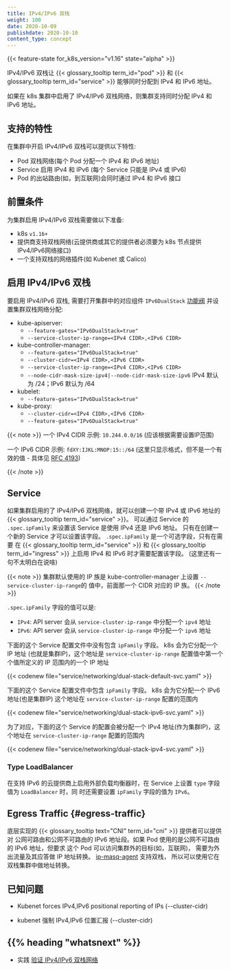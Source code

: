 ```yaml
---
title: IPv4/IPv6 双栈
weight: 100
date: 2020-10-09
publishdate: 2020-10-10
content_type: concept
---
```

<!--
---
reviewers:
- lachie83
- khenidak
- aramase
title: IPv4/IPv6 dual-stack
feature:
  title: IPv4/IPv6 dual-stack
  description: >
    Allocation of IPv4 and IPv6 addresses to Pods and Services

content_type: concept
weight: 70
---
-->

<!-- overview -->
<!--
{{< feature-state for_k8s_version="v1.16" state="alpha" >}}

 IPv4/IPv6 dual-stack enables the allocation of both IPv4 and IPv6 addresses to {{< glossary_tooltip text="Pods" term_id="pod" >}} and {{< glossary_tooltip text="Services" term_id="service" >}}.

If you enable IPv4/IPv6 dual-stack networking for your Kubernetes cluster, the cluster will support the simultaneous assignment of both IPv4 and IPv6 addresses.
 -->
{{< feature-state for_k8s_version="v1.16" state="alpha" >}}

IPv4/IPv6 双栈让 {{< glossary_tooltip term_id="pod" >}} 和
{{< glossary_tooltip term_id="service" >}} 能够同时分配到 IPv4 和 IPv6 地址。

如果在 k8s 集群中启用了 IPv4/IPv6 双栈网络，则集群支持同时分配 IPv4 和 IPv6 地址。

<!-- body -->
<!--
## Supported Features

Enabling IPv4/IPv6 dual-stack on your Kubernetes cluster provides the following features:

   * Dual-stack Pod networking (a single IPv4 and IPv6 address assignment per Pod)
   * IPv4 and IPv6 enabled Services (each Service must be for a single address family)
   * Pod off-cluster egress routing (eg. the Internet) via both IPv4 and IPv6 interfaces
 -->

## 支持的特性

在集群中开启 IPv4/IPv6 双栈可以提供以下特性:
   - Pod 双栈网络(每个 Pod 分配一个 IPv4 和 IPv6 地址)
   - Service 启用 IPv4 和 IPv6 (每个 Service 只能是 IPv4 或 IPv6)
   - Pod 的出站路由(如，到互联网)会同时通过 IPv4 和 IPv6 接口
<!--
## Prerequisites

The following prerequisites are needed in order to utilize IPv4/IPv6 dual-stack Kubernetes clusters:

   * Kubernetes 1.16 or later
   * Provider support for dual-stack networking (Cloud provider or otherwise must be able to provide Kubernetes nodes with routable IPv4/IPv6 network interfaces)
   * A network plugin that supports dual-stack (such as Kubenet or Calico)
 -->

## 前置条件

为集群启用 IPv4/IPv6 双栈需要做以下准备:
   - k8s `v1.16+`
   - 提供商支持双栈网络(云提供商或其它的提供者必须要为 k8s 节点提供IPv4/IPv6网络接口)
   - 一个支持双栈的网络插件(如 Kubenet 或 Calico)
<!--
## Enable IPv4/IPv6 dual-stack

To enable IPv4/IPv6 dual-stack, enable the `IPv6DualStack` [feature gate](/docs/reference/command-line-tools-reference/feature-gates/) for the relevant components of your cluster, and set dual-stack cluster network assignments:

   * kube-apiserver:
      * `--feature-gates="IPv6DualStack=true"`
      * `--service-cluster-ip-range=<IPv4 CIDR>,<IPv6 CIDR>`
   * kube-controller-manager:
      * `--feature-gates="IPv6DualStack=true"`
      * `--cluster-cidr=<IPv4 CIDR>,<IPv6 CIDR>`
      * `--service-cluster-ip-range=<IPv4 CIDR>,<IPv6 CIDR>`
      * `--node-cidr-mask-size-ipv4|--node-cidr-mask-size-ipv6` defaults to /24 for IPv4 and /64 for IPv6
   * kubelet:
      * `--feature-gates="IPv6DualStack=true"`
   * kube-proxy:
      * `--cluster-cidr=<IPv4 CIDR>,<IPv6 CIDR>`
      * `--feature-gates="IPv6DualStack=true"`

{{< note >}}
An example of an IPv4 CIDR: `10.244.0.0/16` (though you would supply your own address range)

An example of an IPv6 CIDR: `fdXY:IJKL:MNOP:15::/64` (this shows the format but is not a valid address - see [RFC 4193](https://tools.ietf.org/html/rfc4193))

{{< /note >}}
 -->

## 启用 IPv4/IPv6 双栈

要启用 IPv4/IPv6 双栈, 需要打开集群中的对应组件 `IPv6DualStack` [功能阀](/docs/reference/command-line-tools-reference/feature-gates/)
并设置集群双栈网络分配:

   * kube-apiserver:
      * `--feature-gates="IPv6DualStack=true"`
      * `--service-cluster-ip-range=<IPv4 CIDR>,<IPv6 CIDR>`
   * kube-controller-manager:
      * `--feature-gates="IPv6DualStack=true"`
      * `--cluster-cidr=<IPv4 CIDR>,<IPv6 CIDR>`
      * `--service-cluster-ip-range=<IPv4 CIDR>,<IPv6 CIDR>`
      * `--node-cidr-mask-size-ipv4|--node-cidr-mask-size-ipv6` IPv4 默认为 /24；IPv6 默认为 /64
   * kubelet:
      * `--feature-gates="IPv6DualStack=true"`
   * kube-proxy:
      * `--cluster-cidr=<IPv4 CIDR>,<IPv6 CIDR>`
      * `--feature-gates="IPv6DualStack=true"`

{{< note >}}
一个 IPv4 CIDR 示例: `10.244.0.0/16` (应该根据需要设置IP范围)

一个 IPv6 CIDR 示例: `fdXY:IJKL:MNOP:15::/64` (这里只显示格式，但不是一个有效的值 - 具体见 [RFC 4193](https://tools.ietf.org/html/rfc4193))

{{< /note >}}
<!--
## Services

If your cluster has IPv4/IPv6 dual-stack networking enabled, you can create {{< glossary_tooltip text="Services" term_id="service" >}} with either an IPv4 or an IPv6 address. You can choose the address family for the Service's cluster IP by setting a field, `.spec.ipFamily`, on that Service.
You can only set this field when creating a new Service. Setting the `.spec.ipFamily` field is optional and should only be used if you plan to enable IPv4 and IPv6 {{< glossary_tooltip text="Services" term_id="service" >}} and {{< glossary_tooltip text="Ingresses" term_id="ingress" >}} on your cluster. The configuration of this field not a requirement for [egress](#egress-traffic) traffic.

{{< note >}}
The default address family for your cluster is the address family of the first service cluster IP range configured via the `--service-cluster-ip-range` flag to the kube-controller-manager.
{{< /note >}}

You can set `.spec.ipFamily` to either:

   * `IPv4`: The API server will assign an IP from a `service-cluster-ip-range` that is `ipv4`
   * `IPv6`: The API server will assign an IP from a `service-cluster-ip-range` that is `ipv6`

The following Service specification does not include the `ipFamily` field. Kubernetes will assign an IP address (also known as a "cluster IP") from the first configured `service-cluster-ip-range` to this Service.

{{< codenew file="service/networking/dual-stack-default-svc.yaml" >}}

The following Service specification includes the `ipFamily` field. Kubernetes will assign an IPv6 address (also known as a "cluster IP") from the configured `service-cluster-ip-range` to this Service.

{{< codenew file="service/networking/dual-stack-ipv6-svc.yaml" >}}

For comparison, the following Service specification will be assigned an IPv4 address (also known as a "cluster IP") from the configured `service-cluster-ip-range` to this Service.

{{< codenew file="service/networking/dual-stack-ipv4-svc.yaml" >}}
 -->

## Service

如果集群启用的了 IPv4/IPv6 双栈网络，就可以创建一个带 IPv4 或 IPv6 地址的 {{< glossary_tooltip term_id="service" >}}。
可以通过 Service 的 `.spec.ipFamily` 来设置该 Service 是使用 IPv4 还是 IPv6 地址。
只有在创建一个新的 Service 才可以设置该字段。 `.spec.ipFamily` 是一个可选字段，只有在需要
在 {{< glossary_tooltip term_id="service" >}} 和 {{< glossary_tooltip term_id="ingress" >}}
上启用 IPv4 和 IPv6 时才需要配置该字段。 (这里还有一句不太明白在说啥)

{{< note >}}
集群默认使用的 IP 族是 kube-controller-manager 上设置 `--service-cluster-ip-range`的
值中，前面那一个 CIDR 对应的 IP 族。
{{< /note >}}

`.spec.ipFamily` 字段的值可以是:

   * `IPv4`: API server 会从 `service-cluster-ip-range` 中分配一个 `ipv4` 地址
   * `IPv6`: API server 会从 `service-cluster-ip-range` 中分配一个 `ipv6` 地址

下面的这个 Service 配置文件中没有包含 `ipFamily` 字段。 k8s 会为它分配一个 IP 地址
(也就是集群IP)，这个地址是 `service-cluster-ip-range` 配置值中第一个个值所定义的 IP 范围内的一个 IP 地址

{{< codenew file="service/networking/dual-stack-default-svc.yaml" >}}

下面的这个 Service 配置文件中包含 `ipFamily` 字段。 k8s 会为它分配一个 IPv6 地址(也是集群IP)
这个地址在 `service-cluster-ip-range` 配置的范围内

{{< codenew file="service/networking/dual-stack-ipv6-svc.yaml" >}}

为了对应，下面的这个 Service 的配置会被分配一个 IPv4 地址(作为集群IP)，这个地址在 `service-cluster-ip-range` 配置的范围内

{{< codenew file="service/networking/dual-stack-ipv4-svc.yaml" >}}
<!--
### Type LoadBalancer

On cloud providers which support IPv6 enabled external load balancers, setting the `type` field to `LoadBalancer` in additional to setting `ipFamily` field to `IPv6` provisions a cloud load balancer for your Service.
 -->

### Type LoadBalancer

在支持 IPv6 的云提供商上启用外部负载均衡器时，在 Service 上设置 `type` 字段值为 `LoadBalancer` 时，同
时还需要设置 `ipFamily` 字段的值为 `IPv6`。
<!--
## Egress Traffic

The use of publicly routable and non-publicly routable IPv6 address blocks is acceptable provided the underlying {{< glossary_tooltip text="CNI" term_id="cni" >}} provider is able to implement the transport. If you have a Pod that uses non-publicly routable IPv6 and want that Pod to reach off-cluster destinations (eg. the public Internet), you must set up IP masquerading for the egress traffic and any replies. The [ip-masq-agent](https://github.com/kubernetes-incubator/ip-masq-agent) is dual-stack aware, so you can use ip-masq-agent for IP masquerading on dual-stack clusters.
 -->
## Egress Traffic {#egress-traffic}

底层实现的 {{< glossary_tooltip text="CNI" term_id="cni" >}} 提供者可以提供对
公网可路由和公网不可路由的 IPv6 地址段。如果 Pod 使用的是公网不可路由的 IPv6 地址，但要求
这个 Pod 可以访问集群外的目标(如，互联网)， 需要为外出流量及其应答做 IP 地址转换。
[ip-masq-agent](https://github.com/kubernetes-incubator/ip-masq-agent) 支持双栈，
所以可以使用它在双栈集群中做地址转换。
<!--
## Known Issues

   * Kubenet forces IPv4,IPv6 positional reporting of IPs (--cluster-cidr)
 -->

## 已知问题

   * Kubenet forces IPv4,IPv6 positional reporting of IPs (--cluster-cidr)
   - kubenet 强制 IPv4,IPv6 位置汇报  (--cluster-cidr)

## {{% heading "whatsnext" %}}


* 实践 [验证 IPv4/IPv6 双栈网络](/k8sDocs/tasks/network/validate-dual-stack)
